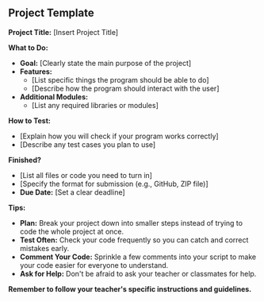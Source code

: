 ## Project Template

**Project Title:** [Insert Project Title]

**What to Do:**
* **Goal:** [Clearly state the main purpose of the project]
* **Features:** 
  * [List specific things the program should be able to do]
  * [Describe how the program should interact with the user]
* **Additional Modules:**
  * [List any required libraries or modules]

**How to Test:**
* [Explain how you will check if your program works correctly]
* [Describe any test cases you plan to use]

**Finished?**
* [List all files or code you need to turn in]
* [Specify the format for submission (e.g., GitHub, ZIP file)]
* **Due Date:** [Set a clear deadline]

**Tips:**
* **Plan:** Break your project down into smaller steps instead of trying to code the whole project at once.
* **Test Often:** Check your code frequently so you can catch and correct mistakes early.
* **Comment Your Code:** Sprinkle a few comments into your script to make your code easier for everyone to understand.
* **Ask for Help:** Don't be afraid to ask your teacher or classmates for help.

**Remember to follow your teacher's specific instructions and guidelines.**
